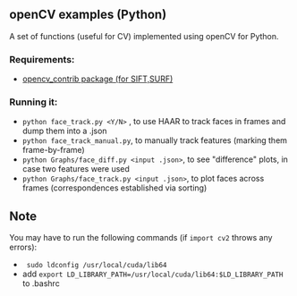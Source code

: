 ## openCV examples (Python)
A set of functions (useful for CV) implemented using openCV for Python.

### Requirements:
- <a href="http://www.pyimagesearch.com/opencv-tutorials-resources-guides/"> opencv_contrib package (for SIFT,SURF) </a>

### Running it:
- `python face_track.py <Y/N>` , to use HAAR to track faces in frames and dump them into a .json
- `python face_track_manual.py`, to manually track features (marking them frame-by-frame)
- `python Graphs/face_diff.py <input .json>`, to see "difference" plots, in case two features were used
- `python Graphs/face_track.py <input .json>`, to plot faces across frames (correspondences established via sorting)

## Note
You may have to run the following commands (if `import cv2` throws any errors):

 * `  sudo ldconfig /usr/local/cuda/lib64 `
 * add `export LD_LIBRARY_PATH=/usr/local/cuda/lib64:$LD_LIBRARY_PATH` to .bashrc